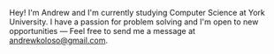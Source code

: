 Hey! I'm Andrew and I'm currently studying Computer Science at York University. I have a passion for problem solving and I'm open to new opportunities — Feel free to send me a message at andrewkoloso@gmail.com.

